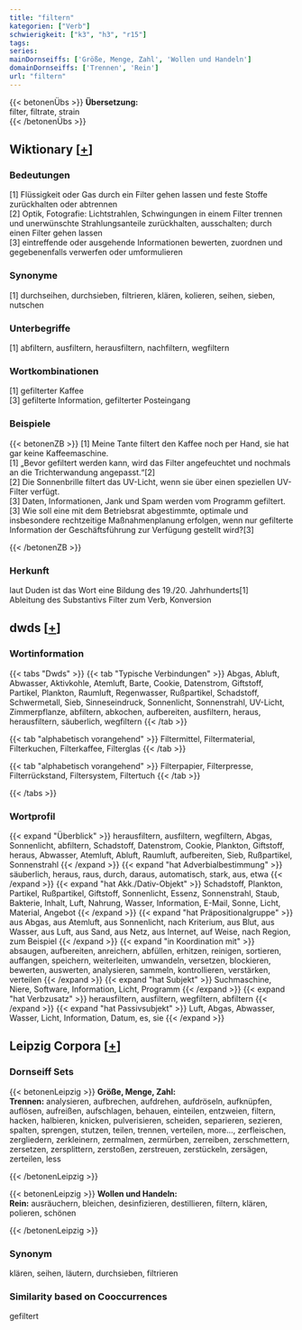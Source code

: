 ```yaml
---
title: "filtern"
kategorien: ["Verb"]
schwierigkeit: ["k3", "h3", "r15"]
tags:
series:
mainDornseiffs: ['Größe, Menge, Zahl', 'Wollen und Handeln']
domainDornseiffs: ['Trennen', 'Rein']
url: "filtern"
---
```


{{< betonenÜbs >}}
**Übersetzung:**  
filter, filtrate, strain  
{{< /betonenÜbs >}}

## Wiktionary [[+](https://de.wiktionary.org/wiki/filtern)]

### Bedeutungen
[1] Flüssigkeit oder Gas durch ein Filter gehen lassen und feste Stoffe zurückhalten oder abtrennen  
[2] Optik, Fotografie: Lichtstrahlen, Schwingungen in einem Filter trennen und unerwünschte Strahlungsanteile zurückhalten, ausschalten; durch einen Filter gehen lassen  
[3] eintreffende oder ausgehende Informationen bewerten, zuordnen und gegebenenfalls verwerfen oder umformulieren  

### Synonyme
[1] durchseihen, durchsieben, filtrieren, klären, kolieren, seihen, sieben, nutschen  

### Unterbegriffe
[1] abfiltern, ausfiltern, herausfiltern, nachfiltern, wegfiltern  

### Wortkombinationen
[1] gefilterter Kaffee  
[3] gefilterte Information, gefilterter Posteingang  

### Beispiele
{{< betonenZB >}}
[1] Meine Tante filtert den Kaffee noch per Hand, sie hat gar keine Kaffeemaschine.  
[1] „Bevor gefiltert werden kann, wird das Filter angefeuchtet und nochmals an die Trichterwandung angepasst.“[2]  
[2] Die Sonnenbrille filtert das UV-Licht, wenn sie über einen speziellen UV-Filter verfügt.  
[3] Daten, Informationen, Jank und Spam werden vom Programm gefiltert.  
[3] Wie soll eine mit dem Betriebsrat abgestimmte, optimale und insbesondere rechtzeitige Maßnahmenplanung erfolgen, wenn nur gefilterte Information der Geschäftsführung zur Verfügung gestellt wird?[3]  

{{< /betonenZB >}}
### Herkunft
laut Duden ist das Wort eine Bildung des 19./20. Jahrhunderts[1]  
Ableitung des Substantivs Filter zum Verb, Konversion  



## dwds [[+](https://www.dwds.de/wb/filtern)]

### Wortinformation
{{< tabs "Dwds" >}}
{{< tab "Typische Verbindungen" >}}
Abgas, Abluft, Abwasser, Aktivkohle, Atemluft, Barte, Cookie, Datenstrom, Giftstoff, Partikel, Plankton, Raumluft, Regenwasser, Rußpartikel, Schadstoff, Schwermetall, Sieb, Sinneseindruck, Sonnenlicht, Sonnenstrahl, UV-Licht, Zimmerpflanze, abfiltern, abkochen, aufbereiten, ausfiltern, heraus, herausfiltern, säuberlich, wegfiltern
{{< /tab >}}

{{< tab "alphabetisch vorangehend" >}}
Filtermittel, Filtermaterial, Filterkuchen, Filterkaffee, Filterglas
{{< /tab >}}

{{< tab "alphabetisch vorangehend" >}}
Filterpapier, Filterpresse, Filterrückstand, Filtersystem, Filtertuch
{{< /tab >}}

{{< /tabs >}}

### Wortprofil
{{< expand "Überblick" >}} herausfiltern, ausfiltern, wegfiltern, Abgas, Sonnenlicht, abfiltern, Schadstoff, Datenstrom, Cookie, Plankton, Giftstoff, heraus, Abwasser, Atemluft, Abluft, Raumluft, aufbereiten, Sieb, Rußpartikel, Sonnenstrahl {{< /expand >}}
{{< expand "hat Adverbialbestimmung" >}} säuberlich, heraus, raus, durch, daraus, automatisch, stark, aus, etwa {{< /expand >}}
{{< expand "hat Akk./Dativ-Objekt" >}} Schadstoff, Plankton, Partikel, Rußpartikel, Giftstoff, Sonnenlicht, Essenz, Sonnenstrahl, Staub, Bakterie, Inhalt, Luft, Nahrung, Wasser, Information, E-Mail, Sonne, Licht, Material, Angebot {{< /expand >}}
{{< expand "hat Präpositionalgruppe" >}} aus Abgas, aus Atemluft, aus Sonnenlicht, nach Kriterium, aus Blut, aus Wasser, aus Luft, aus Sand, aus Netz, aus Internet, auf Weise, nach Region, zum Beispiel {{< /expand >}}
{{< expand "in Koordination mit" >}} absaugen, aufbereiten, anreichern, abfüllen, erhitzen, reinigen, sortieren, auffangen, speichern, weiterleiten, umwandeln, versetzen, blockieren, bewerten, auswerten, analysieren, sammeln, kontrollieren, verstärken, verteilen {{< /expand >}}
{{< expand "hat Subjekt" >}} Suchmaschine, Niere, Software, Information, Licht, Programm {{< /expand >}}
{{< expand "hat Verbzusatz" >}} herausfiltern, ausfiltern, wegfiltern, abfiltern {{< /expand >}}
{{< expand "hat Passivsubjekt" >}} Luft, Abgas, Abwasser, Wasser, Licht, Information, Datum, es, sie {{< /expand >}}

## Leipzig Corpora [[+](https://corpora.uni-leipzig.de/en/res?word=filtern&corpusId=deu_newscrawl-public_2018)]

### Dornseiff Sets
{{< betonenLeipzig >}}
**Größe, Menge, Zahl:**  
**Trennen:** analysieren, aufbrechen, aufdrehen, aufdröseln, aufknüpfen, auflösen, aufreißen, aufschlagen, behauen, einteilen, entzweien, filtern, hacken, halbieren, knicken, pulverisieren, scheiden, separieren, sezieren, spalten, sprengen, stutzen, teilen, trennen, verteilen, more..., zerfleischen, zergliedern, zerkleinern, zermalmen, zermürben, zerreiben, zerschmettern, zersetzen, zersplittern, zerstoßen, zerstreuen, zerstückeln, zersägen, zerteilen, less  

{{< /betonenLeipzig >}}


{{< betonenLeipzig >}}
**Wollen und Handeln:**  
**Rein:** ausräuchern, bleichen, desinfizieren, destillieren, filtern, klären, polieren, schönen  

{{< /betonenLeipzig >}}

### Synonym
klären, seihen, läutern, durchsieben, filtrieren


### Similarity based on Cooccurrences
gefiltert

